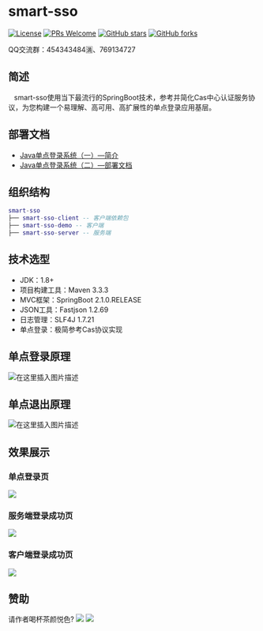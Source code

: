 # smart-sso
[![License](https://img.shields.io/badge/license-MIT-blue.svg)](http://opensource.org/licenses/MIT)
[![PRs Welcome](https://img.shields.io/badge/PRs-welcome-brightgreen.svg)](https://github.com/a466350665/smart-sso/pulls)
[![GitHub stars](https://img.shields.io/github/stars/a466350665/smart-sso.svg?style=social&label=Stars)](https://github.com/a466350665/smart-sso)
[![GitHub forks](https://img.shields.io/github/forks/a466350665/smart-sso.svg?style=social&label=Fork)](https://github.com/a466350665/smart-sso)

QQ交流群：454343484🈵、769134727

## 简述
    smart-sso使用当下最流行的SpringBoot技术，参考并简化Cas中心认证服务协议，为您构建一个易理解、高可用、高扩展性的单点登录应用基层。
 
## 部署文档
- [Java单点登录系统（一）—简介](https://blog.csdn.net/a466350665/article/details/54140411)
- [Java单点登录系统（二）—部署文档](http://blog.csdn.net/a466350665/article/details/79628553)

## 组织结构

```lua
smart-sso
├── smart-sso-client -- 客户端依赖包
├── smart-sso-demo -- 客户端
├── smart-sso-server -- 服务端
```

## 技术选型
- JDK：1.8+
- 项目构建工具：Maven 3.3.3
- MVC框架：SpringBoot 2.1.0.RELEASE
- JSON工具：Fastjson 1.2.69
- 日志管理：SLF4J 1.7.21
- 单点登录：极简参考Cas协议实现

## 单点登录原理
![在这里插入图片描述](https://img-blog.csdnimg.cn/20201015165855788.png?x-oss-process=image/watermark,type_ZmFuZ3poZW5naGVpdGk,shadow_10,text_aHR0cHM6Ly9ibG9nLmNzZG4ubmV0L2E0NjYzNTA2NjU=,size_16,color_FFFFFF,t_70#pic_center)

## 单点退出原理
![在这里插入图片描述](https://img-blog.csdnimg.cn/20201015173104361.png?x-oss-process=image/watermark,type_ZmFuZ3poZW5naGVpdGk,shadow_10,text_aHR0cHM6Ly9ibG9nLmNzZG4ubmV0L2E0NjYzNTA2NjU=,size_16,color_FFFFFF,t_70#pic_center)


## 效果展示
### 单点登录页
![](https://img-blog.csdnimg.cn/20201015151854846.jpg?x-oss-process=image/watermark,type_ZmFuZ3poZW5naGVpdGk,shadow_10,text_aHR0cHM6Ly9ibG9nLmNzZG4ubmV0L2E0NjYzNTA2NjU=,size_16,color_FFFFFF,t_70#pic_center)


### 服务端登录成功页
![](https://img-blog.csdnimg.cn/20201015152254717.jpg?x-oss-process=image/watermark,type_ZmFuZ3poZW5naGVpdGk,shadow_10,text_aHR0cHM6Ly9ibG9nLmNzZG4ubmV0L2E0NjYzNTA2NjU=,size_16,color_FFFFFF,t_70#pic_center)

### 客户端登录成功页
![](https://img-blog.csdnimg.cn/20201020163349855.png?x-oss-process=image/watermark,type_ZmFuZ3poZW5naGVpdGk,shadow_10,text_aHR0cHM6Ly9ibG9nLmNzZG4ubmV0L2E0NjYzNTA2NjU=,size_16,color_FFFFFF,t_70#pic_center)

## 赞助
请作者喝杯茶颜悦色?
![](https://img-blog.csdnimg.cn/20201020163014275.png?x-oss-process=image/watermark,type_ZmFuZ3poZW5naGVpdGk,shadow_10,text_aHR0cHM6Ly9ibG9nLmNzZG4ubmV0L2E0NjYzNTA2NjU=,size_16,color_FFFFFF,t_70#pic_left)
![](https://img-blog.csdnimg.cn/20201020162901652.png?x-oss-process=image/watermark,type_ZmFuZ3poZW5naGVpdGk,shadow_10,text_aHR0cHM6Ly9ibG9nLmNzZG4ubmV0L2E0NjYzNTA2NjU=,size_16,color_FFFFFF,t_70#pic_left)